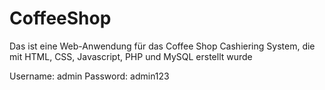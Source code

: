 # CoffeeShop
Das ist eine Web-Anwendung für das Coffee Shop Cashiering System, die mit HTML, CSS, Javascript, PHP und MySQL erstellt wurde

Username: admin
Password: admin123
